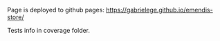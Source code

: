 Page is deployed to github pages: https://gabrielege.github.io/emendis-store/

Tests info in coverage folder.



